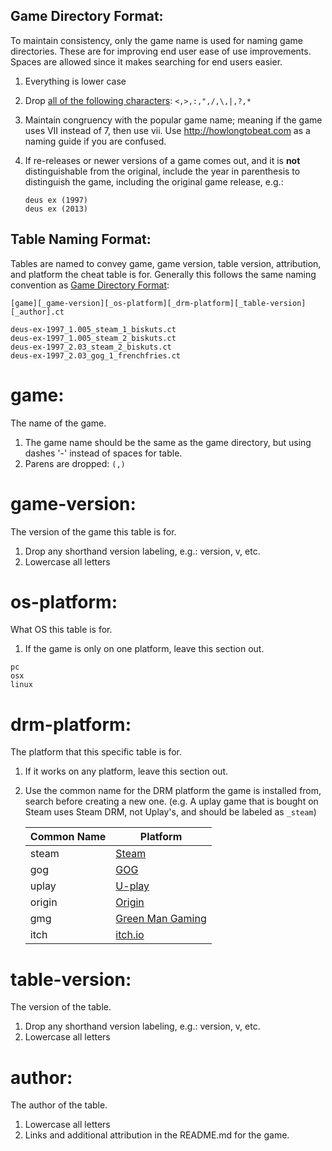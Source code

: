 Game Directory Format:
----------------------
To maintain consistency, only the game name is used for naming game directories.
 These are for improving end user ease of use improvements. Spaces are allowed 
since it makes searching for end users easier.

 1. Everything is lower case
 2. Drop [all of the following characters][1]: ```<,>,:,",/,\,|,?,*```
 3. Maintain congruency with the popular game name; meaning if the game uses
    VII instead of 7, then use vii. Use http://howlongtobeat.com as a naming
    guide if you are confused.
 4. If re-releases or newer versions of a game comes out, and it is **not**
    distinguishable from the original, include the year in parenthesis to
    distinguish the game, including the original game release, e.g.:

    ```
    deus ex (1997)
    deus ex (2013)
    ```

Table Naming Format:
--------------------
Tables are named to convey game, game version, table version, attribution, and
platform the cheat table is for. Generally this follows the same naming
convention as [Game Directory Format](#game-directory-format):

```
[game][_game-version][_os-platform][_drm-platform][_table-version][_author].ct

deus-ex-1997_1.005_steam_1_biskuts.ct
deus-ex-1997_1.005_steam_2_biskuts.ct
deus-ex-1997_2.03_steam_2_biskuts.ct
deus-ex-1997_2.03_gog_1_frenchfries.ct
```

game:
=====
The name of the game.
1. The game name should be the same as the game directory, but using dashes '-' 
   instead of spaces for table.
2. Parens are dropped: ```(,)```

game-version:
=============
The version of the game this table is for.
1. Drop any shorthand version labeling, e.g.: version, v, etc.
2. Lowercase all letters

os-platform:
============
What OS this table is for.

1. If the game is only on one platform, leave this section out.

```
pc
osx
linux
```

drm-platform:
==============
The platform that this specific table is for.

1. If it works on any platform, leave this section out.
2. Use the common name for the DRM platform the game is installed from, search
   before creating a new one. (e.g. A uplay game that is bought on Steam uses 
   Steam DRM, not Uplay's, and should be labeled as ```_steam```)

    |Common Name|Platform             |
    |-----------|---------------------|
    |steam      |[Steam][1]           |
    |gog        |[GOG][2]             |
    |uplay      |[U-play][3]          |
    |origin     |[Origin][4]          |
    |gmg        |[Green Man Gaming][5]|
    |itch       |[itch.io][6]         |

table-version:
=============
The version of the table.
1. Drop any shorthand version labeling, e.g.: version, v, etc.
2. Lowercase all letters

author:
=======
The author of the table.

1. Lowercase all letters
2. Links and additional attribution in the README.md for the game.

[1]: https://msdn.microsoft.com/en-us/library/aa365247(VS.85).aspx
[2]: http://www.steampowered.com
[3]: http://www.gog.com
[4]: http://www.uplay.com
[5]: http://www.origin.com
[6]: http://www.greenmangaming.com
[7]: http://www.itch.io
